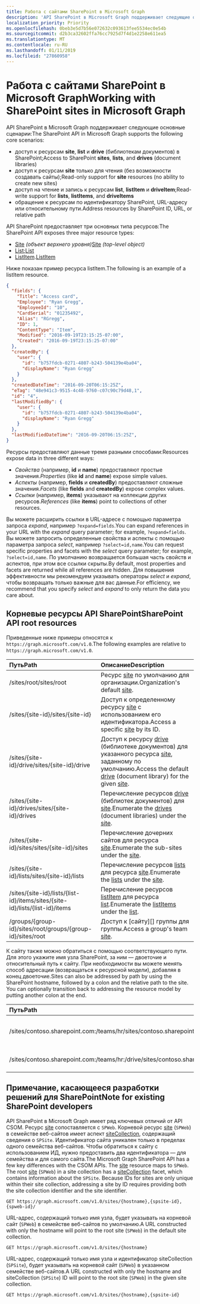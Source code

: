 ```yaml
---
title: Работа с сайтами SharePoint в Microsoft Graph
description: 'API SharePoint в Microsoft Graph поддерживает следующие основные сценарии:'
localization_priority: Priority
ms.openlocfilehash: 0beb3e5d7b56e072632c093613fee5534ec0e54b
ms.sourcegitcommit: d2b3ca32602ffa76cc7925d7f4d1e2258e611ea5
ms.translationtype: MT
ms.contentlocale: ru-RU
ms.lasthandoff: 01/11/2019
ms.locfileid: "27860958"
---
```

# <a name="working-with-sharepoint-sites-in-microsoft-graph"></a><span data-ttu-id="0c839-103">Работа с сайтами SharePoint в Microsoft Graph</span><span class="sxs-lookup"><span data-stu-id="0c839-103">Working with SharePoint sites in Microsoft Graph</span></span>

<span data-ttu-id="0c839-104">API SharePoint в Microsoft Graph поддерживает следующие основные сценарии:</span><span class="sxs-lookup"><span data-stu-id="0c839-104">The SharePoint API in Microsoft Graph supports the following core scenarios:</span></span>

* <span data-ttu-id="0c839-105">доступ к ресурсам **site**, **list** и **drive** (библиотекам документов) в SharePoint;</span><span class="sxs-lookup"><span data-stu-id="0c839-105">Access to SharePoint **sites**, **lists**, and **drives** (document libraries)</span></span>
* <span data-ttu-id="0c839-106">доступ к ресурсам **site** только для чтения (без возможности создавать сайты);</span><span class="sxs-lookup"><span data-stu-id="0c839-106">Read-only support for **site** resources (no ability to create new sites)</span></span>
* <span data-ttu-id="0c839-107">доступ на чтение и запись к ресурсам **list**, **listItem** и **driveItem**;</span><span class="sxs-lookup"><span data-stu-id="0c839-107">Read-write support for **lists**, **listItems**, and **driveItems**</span></span>
* <span data-ttu-id="0c839-108">обращение к ресурсам по идентификатору SharePoint, URL-адресу или относительному пути.</span><span class="sxs-lookup"><span data-stu-id="0c839-108">Address resources by SharePoint ID, URL, or relative path</span></span>

<span data-ttu-id="0c839-109">API SharePoint предоставляет три основных типа ресурсов:</span><span class="sxs-lookup"><span data-stu-id="0c839-109">The SharePoint API exposes three major resource types:</span></span>

* <span data-ttu-id="0c839-110">[Site](site.md) _(объект верхнего уровня)_</span><span class="sxs-lookup"><span data-stu-id="0c839-110">[Site](site.md) _(top-level object)_</span></span>
* <span data-ttu-id="0c839-111">[List](list.md);</span><span class="sxs-lookup"><span data-stu-id="0c839-111">[List](list.md)</span></span>
* <span data-ttu-id="0c839-112">[ListItem](listitem.md).</span><span class="sxs-lookup"><span data-stu-id="0c839-112">[ListItem](listitem.md)</span></span>

<span data-ttu-id="0c839-113">Ниже показан пример ресурса listItem.</span><span class="sxs-lookup"><span data-stu-id="0c839-113">The following is an example of a listItem resource.</span></span>

```json
{
  "fields": {
    "Title": "Access card",
    "Employee": "Ryan Gregg",
    "EmployeeId": "10",
    "CardSerial": "01235492",
    "Alias": "RGregg",
    "ID": 1,
    "ContentType": "Item",
    "Modified": "2016-09-19T23:15:25-07:00",
    "Created": "2016-09-19T23:15:25-07:00"
  },
  "createdBy": {
    "user": {
      "id": "b757fdcb-0271-4807-b243-504139e4ba04",
      "displayName": "Ryan Gregg"
    }
  },
  "createdDateTime": "2016-09-20T06:15:25Z",
  "eTag": "48e941c3-9515-4c48-9760-c07c90c79d48,1",
  "id": "4",
  "lastModifiedBy": {
    "user": {
      "id": "b757fdcb-0271-4807-b243-504139e4ba04",
      "displayName": "Ryan Gregg"
    }
  },
  "lastModifiedDateTime": "2016-09-20T06:15:25Z",
}
```

<span data-ttu-id="0c839-114">Ресурсы предоставляют данные тремя разными способами:</span><span class="sxs-lookup"><span data-stu-id="0c839-114">Resources expose data in three different ways:</span></span>

* <span data-ttu-id="0c839-115">_Свойства_ (например, **id** и **name**) предоставляют простые значения.</span><span class="sxs-lookup"><span data-stu-id="0c839-115">_Properties_ (like **id** and **name**) expose simple values.</span></span>
* <span data-ttu-id="0c839-116">_Аспекты_ (например, **fields** и **createdBy**) предоставляют сложные значения.</span><span class="sxs-lookup"><span data-stu-id="0c839-116">_Facets_ (like **fields** and **createdBy**) expose complex values.</span></span>
* <span data-ttu-id="0c839-117">_Ссылки_ (например, **items**) указывают на коллекции других ресурсов.</span><span class="sxs-lookup"><span data-stu-id="0c839-117">_References_ (like **items**) point to collections of other resources.</span></span>

<span data-ttu-id="0c839-118">Вы можете расширить ссылки в URL-адресе с помощью параметра запроса _expand_, например `?expand=fields`.</span><span class="sxs-lookup"><span data-stu-id="0c839-118">You can expand references in your URL with the _expand_ query parameter; for example, `?expand=fields`.</span></span>
<span data-ttu-id="0c839-119">Вы можете запросить определенные свойства и аспекты с помощью параметра запроса _select_, например `?select=id,name`.</span><span class="sxs-lookup"><span data-stu-id="0c839-119">You can request specific properties and facets with the _select_ query parameter; for example, `?select=id,name`.</span></span>
<span data-ttu-id="0c839-120">По умолчанию возвращается большая часть свойств и аспектов, при этом все ссылки скрыты.</span><span class="sxs-lookup"><span data-stu-id="0c839-120">By default, most properties and facets are returned while all references are hidden.</span></span>
<span data-ttu-id="0c839-121">Для повышения эффективности мы рекомендуем указывать операторы _select_ и _expand_, чтобы возвращать только важные для вас данные.</span><span class="sxs-lookup"><span data-stu-id="0c839-121">For efficiency, we recommend that you specify _select_ and _expand_ to only return the data you care about.</span></span>

## <a name="sharepoint-api-root-resources"></a><span data-ttu-id="0c839-122">Корневые ресурсы API SharePoint</span><span class="sxs-lookup"><span data-stu-id="0c839-122">SharePoint API root resources</span></span>

<span data-ttu-id="0c839-123">Приведенные ниже примеры относятся к `https://graph.microsoft.com/v1.0`.</span><span class="sxs-lookup"><span data-stu-id="0c839-123">The following examples are relative to `https://graph.microsoft.com/v1.0`.</span></span>

| <span data-ttu-id="0c839-124">Путь</span><span class="sxs-lookup"><span data-stu-id="0c839-124">Path</span></span>                                   | <span data-ttu-id="0c839-125">Описание</span><span class="sxs-lookup"><span data-stu-id="0c839-125">Description</span></span>
|:---------------------------------------|:------------------------------------
| <span data-ttu-id="0c839-126">/sites/root</span><span class="sxs-lookup"><span data-stu-id="0c839-126">/sites/root</span></span>                            | <span data-ttu-id="0c839-127">Ресурс [site][] по умолчанию для организации.</span><span class="sxs-lookup"><span data-stu-id="0c839-127">Organization's default [site][].</span></span>
| <span data-ttu-id="0c839-128">/sites/{site-id}</span><span class="sxs-lookup"><span data-stu-id="0c839-128">/sites/{site-id}</span></span>                       | <span data-ttu-id="0c839-129">Доступ к определенному ресурсу [site][] с использованием его идентификатора.</span><span class="sxs-lookup"><span data-stu-id="0c839-129">Access a specific [site][] by its ID.</span></span>
| <span data-ttu-id="0c839-130">/sites/{site-id}/drive</span><span class="sxs-lookup"><span data-stu-id="0c839-130">/sites/{site-id}/drive</span></span>                 | <span data-ttu-id="0c839-131">Доступ к ресурсу [drive](drive.md) (библиотеке документов) для указанного ресурса [site][], заданному по умолчанию.</span><span class="sxs-lookup"><span data-stu-id="0c839-131">Access the default [drive](drive.md) (document library) for the given [site][].</span></span>
| <span data-ttu-id="0c839-132">/sites/{site-id}/drives</span><span class="sxs-lookup"><span data-stu-id="0c839-132">/sites/{site-id}/drives</span></span>                | <span data-ttu-id="0c839-133">Перечисление ресурсов [drive](drive.md) (библиотек документов) для [site][].</span><span class="sxs-lookup"><span data-stu-id="0c839-133">Enumerate the [drives](drive.md) (document libraries) under the [site][].</span></span>
| <span data-ttu-id="0c839-134">/sites/{site-id}/sites</span><span class="sxs-lookup"><span data-stu-id="0c839-134">/sites/{site-id}/sites</span></span>                 | <span data-ttu-id="0c839-135">Перечисление дочерних сайтов для ресурса [site][].</span><span class="sxs-lookup"><span data-stu-id="0c839-135">Enumerate the sub-sites under the [site][].</span></span>
| <span data-ttu-id="0c839-136">/sites/{site-id}/lists</span><span class="sxs-lookup"><span data-stu-id="0c839-136">/sites/{site-id}/lists</span></span>                 | <span data-ttu-id="0c839-137">Перечисление ресурсов [lists](list.md) для ресурса [site](site.md).</span><span class="sxs-lookup"><span data-stu-id="0c839-137">Enumerate the [lists](list.md) under the [site](site.md).</span></span>
| <span data-ttu-id="0c839-138">/sites/{site-id}/lists/{list-id}/items</span><span class="sxs-lookup"><span data-stu-id="0c839-138">/sites/{site-id}/lists/{list-id}/items</span></span> | <span data-ttu-id="0c839-139">Перечисление ресурсов [listItem](listitem.md) для ресурса [list](list.md).</span><span class="sxs-lookup"><span data-stu-id="0c839-139">Enumerate the [listItems](listitem.md) under the [list](list.md).</span></span>
| <span data-ttu-id="0c839-140">/groups/{group-id}/sites/root</span><span class="sxs-lookup"><span data-stu-id="0c839-140">/groups/{group-id}/sites/root</span></span>          | <span data-ttu-id="0c839-141">Доступ к [сайту][] группы для группы.</span><span class="sxs-lookup"><span data-stu-id="0c839-141">Access a group's team [site][].</span></span>

<span data-ttu-id="0c839-p102">К сайту также можно обратиться с помощью соответствующего пути. Для этого укажите имя узла SharePoint, за ним — двоеточие и относительный путь к сайту. При необходимости вы можете менять способ адресации (возвращаться к ресурсной модели), добавляя в конец двоеточие.</span><span class="sxs-lookup"><span data-stu-id="0c839-p102">Sites can also be addressed by path by using the SharePoint hostname, followed by a colon and the relative path to the site. You can optionally transition back to addressing the resource model by putting another colon at the end.</span></span>

| <span data-ttu-id="0c839-144">Путь</span><span class="sxs-lookup"><span data-stu-id="0c839-144">Path</span></span>                                           | <span data-ttu-id="0c839-145">Описание</span><span class="sxs-lookup"><span data-stu-id="0c839-145">Description</span></span>
|:-----------------------------------------------|:-----------------------------------
| <span data-ttu-id="0c839-146">/sites/contoso.sharepoint.com:/teams/hr</span><span class="sxs-lookup"><span data-stu-id="0c839-146">/sites/contoso.sharepoint.com:/teams/hr</span></span>        | <span data-ttu-id="0c839-147">Сайт, связанный сhttps://contoso.sharepoint.com/teams/hr</span><span class="sxs-lookup"><span data-stu-id="0c839-147">The site associated with https://contoso.sharepoint.com/teams/hr</span></span>
| <span data-ttu-id="0c839-148">/sites/contoso.sharepoint.com:/teams/hr:/drive</span><span class="sxs-lookup"><span data-stu-id="0c839-148">/sites/contoso.sharepoint.com:/teams/hr:/drive</span></span> | <span data-ttu-id="0c839-149">Доступ к ресурсу [drive](drive.md), заданному по умолчанию.</span><span class="sxs-lookup"><span data-stu-id="0c839-149">Access the default [drive](drive.md) for this site.</span></span>

## <a name="note-for-existing-sharepoint-developers"></a><span data-ttu-id="0c839-150">Примечание, касающееся разработки решений для SharePoint</span><span class="sxs-lookup"><span data-stu-id="0c839-150">Note for existing SharePoint developers</span></span>

<span data-ttu-id="0c839-p103">API SharePoint в Microsoft Graph имеет ряд ключевых отличий от API CSOM. Ресурс [site][] сопоставляется с `SPWeb`. Корневой ресурс [site][] (`SPWeb`) в семействе веб-сайтов имеет аспект [siteCollection](sitecollection.md), содержащий сведения о `SPSite`. Идентификатор сайта уникален только в пределах одного семейства веб-сайтов. Чтобы обратиться к сайту с использованием ИД, нужно предоставить два идентификатора — для семейства и для самого сайта.</span><span class="sxs-lookup"><span data-stu-id="0c839-p103">The Microsoft Graph SharePoint API has a few key differences with the CSOM APIs. The [site][] resource maps to `SPWeb`. The root [site][] (`SPWeb`) in a site collection has a [siteCollection](sitecollection.md) facet, which contains information about the `SPSite`. Because IDs for sites are only unique within their site collection, addressing a site by ID requires providing both the site collection identifier and the site identifier.</span></span>

```http
GET https://graph.microsoft.com/v1.0/sites/{hostname},{spsite-id},{spweb-id}/
```
<span data-ttu-id="0c839-155">URL-адрес, содержащий только имя узла, будет указывать на корневой сайт (`SPWeb`) в семействе веб-сайтов по умолчанию.</span><span class="sxs-lookup"><span data-stu-id="0c839-155">A URL constructed with only the hostname will point to the root site (`SPWeb`) in the default site collection.</span></span>

```http
GET https://graph.microsoft.com/v1.0/sites/{hostname}
```

<span data-ttu-id="0c839-156">URL-адрес, содержащий только имя узла и идентификатор siteCollection (`SPSite`), будет указывать на корневой сайт (`SPWeb`) в указанном семействе веб-сайтов.</span><span class="sxs-lookup"><span data-stu-id="0c839-156">A URL constructed with only the hostname and siteCollection (`SPSite`) ID will point to the root site (`SPWeb`) in the given site collection.</span></span>

```http
GET https://graph.microsoft.com/v1.0/sites/{hostname},{spsite-id}
```

[site]: site.md
[list]: list.md
[drive]: drive.md
[siteCollection]: sitecollection.md

<!-- {
  "type": "#page.annotation",
  "description": "Getting started programming with the SharePoint API",
  "keywords": "getting started sharepoint rest api programming C# ios android rest http",
  "section": "documentation",
  "tocPath": "Getting Started",
  "tocIndex": -100
} -->
